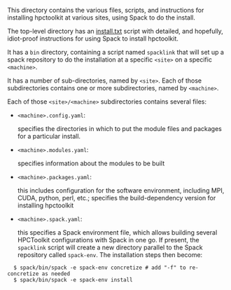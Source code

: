 This directory contains the various files, scripts, and instructions for installing hpctoolkit
at various sites, using Spack to do the install.

The top-level directory has an [install.txt](install.txt) script with detailed,
and hopefully, idiot-proof instructions for using Spack to install hpctoolkit.

It has a `bin` directory, containing a script named `spacklink` that will set up a spack
repository to do the installation at a specific `<site>` on a specific `<machine>`.

It has a number of sub-directories, named by `<site>`.
Each of those subdirectories contains one or more subdirectories, named by `<machine>`.

Each of those `<site>/<machine>` subdirectories contains several files:

- `<machine>.config.yaml`:

  specifies the directories in which to put the module files and packages for a particular install.

- `<machine>.modules.yaml`:

  specifies information about the modules to be built

- `<machine>.packages.yaml`:

  this includes configuration for the software environment, including MPI, CUDA, python, perl, etc.;
  specifies the build-dependency version for installing hpctoolkit

- `<machine>.spack.yaml`:

  this specifies a Spack environment file, which allows building several HPCToolkit configurations
  with Spack in one go. If present, the `spacklink` script will create a new directory parallel to
  the Spack repository called `spack-env`. The installation steps then become:

```shell
  $ spack/bin/spack -e spack-env concretize # add "-f" to re-concretize as needed
  $ spack/bin/spack -e spack-env install
```
